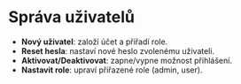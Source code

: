# Správa uživatelů
- **Nový uživatel**: založí účet a přiřadí role.
- **Reset hesla**: nastaví nové heslo zvolenému uživateli.
- **Aktivovat/Deaktivovat**: zapne/vypne možnost přihlášení.
- **Nastavit role**: upraví přiřazené role (admin, user).
